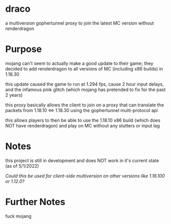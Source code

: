 # draco

a multiversion gophertunnel proxy to join the latest MC version without renderdragon

# Purpose

mojang can't seem to actually make a good update to their game; they decided to add renderdragon to all versions of MC (including x86 builds) in 1.18.30

this update caused the game to run at 1.294 fps, cause 2 hour input delays, and the infamous pink glitch (which mojang has pretended to fix for the past 2 years)

this proxy basically allows the client to join on a proxy that can translate the packets from 1.18.10 <=> 1.18.30 using the gophertunnel multi-protocol api

this allows players to then be able to use the 1.18.10 x86 build (which does NOT have renderdragon) and play on MC without any stutters or input lag

# Notes

this project is still in development and does NOT work in it's current state (as of 5/1/2022)

*Could this be used for client-side multiversion on other versions like 1.16.100 or 1.12.0?* 

# Further Notes

fuck mojang